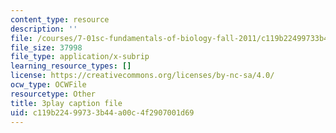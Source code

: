 ```yaml
---
content_type: resource
description: ''
file: /courses/7-01sc-fundamentals-of-biology-fall-2011/c119b22499733b44a00c4f2907001d69_1eGsdK1fPLM.srt
file_size: 37998
file_type: application/x-subrip
learning_resource_types: []
license: https://creativecommons.org/licenses/by-nc-sa/4.0/
ocw_type: OCWFile
resourcetype: Other
title: 3play caption file
uid: c119b224-9973-3b44-a00c-4f2907001d69
---
```

